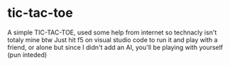 # tic-tac-toe
A simple TIC-TAC-TOE, used some help from internet so technacly isn't totaly mine btw
Just hit f5 on visual studio code to run it and play with a friend, or alone but since I didn't add an AI, you'll be playing with yourself (pun inteded)
